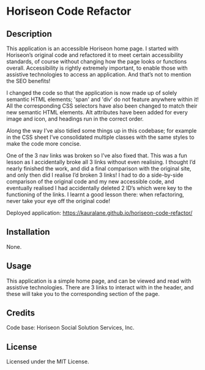 # Horiseon Code Refactor

## Description
This application is an accessible Horiseon home page. I started with Horiseon’s original code and refactored it to meet certain accessibility standards, of course without changing how the page looks or functions overall. Accessibility is rightly extremely important, to enable those with assistive technologies to access an application. And that’s not to mention the SEO benefits!

I changed the code so that the application is now made up of solely semantic HTML elements; 'span' and 'div' do not feature anywhere within it! All the corresponding CSS selectors have also been changed to match their new semantic HTML elements. Alt attributes have been added for every image and icon, and headings run in the correct order. 

Along the way I’ve also tidied some things up in this codebase; for example in the CSS sheet I’ve consolidated multiple classes with the same styles to make the code more concise. 

One of the 3 nav links was broken so I’ve also fixed that. This was a fun lesson as I accidentally broke all 3 links without even realising. I thought I’d nearly finished the work, and did a final comparison with the original site, and only then did I realise I’d broken 3 links! I had to do a side-by-side comparison of the original code and my new accessible code, and eventually realised I had accidentally deleted 2 ID’s which were key to the functioning of the links. I learnt a good lesson there: when refactoring, never take your eye off the original code!

Deployed application: https://kauralane.github.io/horiseon-code-refactor/

## Installation
None.

## Usage
This application is a simple home page, and can be viewed and read with assistive technologies. There are 3 links to interact with in the header, and these will take you to the corresponding section of the page.

## Credits
Code base: Horiseon Social Solution Services, Inc.

## License
Licensed under the MIT License.